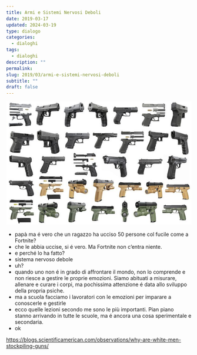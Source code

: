 ```yaml
---
title: Armi e Sistemi Nervosi Deboli
date: 2019-03-17
updated: 2024-03-19
type: dialogo
categories:
  - dialoghi
tags:
  - dialoghi
description: ""
permalink: 
slug: 2019/03/armi-e-sistemi-nervosi-deboli
subtitle: ""
draft: false
---
```

![](../../../assets/img/post/2019/armi.jpg)

- papà ma é vero che un ragazzo ha ucciso 50 persone col fucile come a Fortnite?
- che le abbia uccise, si é vero. Ma Fortnite non c’entra niente.
- e perché lo ha fatto?
- sistema nervoso debole
- uh?
- quando uno non é in grado di affrontare il mondo, non lo comprende e non riesce a gestire le proprie emozioni. Siamo abituati a misurare, allenare e curare i corpi, ma pochissima attenzione é data allo sviluppo della propria psiche.
- ma a scuola facciamo i lavoratori con le emozioni per imparare a conoscerle e gestirle
- ecco quelle lezioni secondo me sono le più importanti. Pian piano stanno arrivando in tutte le scuole, ma é ancora una cosa sperimentale e secondaria.
- ok

<https://blogs.scientificamerican.com/observations/why-are-white-men-stockpiling-guns/>
